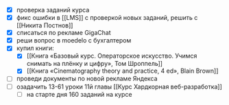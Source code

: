 - [x] проверка заданий курса
- [x] фикс ошибки в [[LMS]] с проверкой новых заданий, решить с [[Никита Постнов]]
- [x] списаться по рекламе GigaChat
- [x] реши вопрос в moedelo с бухгалтером
- [x] купил книги:
	- [x] [[Книга «Базовый курс. Операторское искусство. Учимся снимать на плёнку и цифру», Том Шроппель]]
	- [x] [[Книга «Cinematography theory and practice, 4 ed», Blain Brown]]
- [ ] проведи документы по новой рекламе Яндекса
- [ ] озадачить 13-61 уроки 11й главы [[Курс Хардкорная веб-разработка]]
	- [ ] на старте дня 160 заданий на курсе